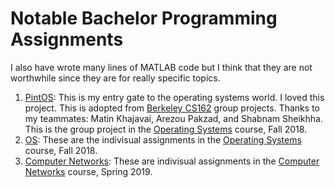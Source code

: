 # Notable Bachelor Programming Assignments

I also have wrote many lines of MATLAB code but I think that they are not worthwhile since they are for really specific topics.

1. [PintOS](./PintOS/): This is my entry gate to the operating systems world. I loved this project. This is adopted from [Berkeley CS162](https://github.com/Berkeley-CS162/group0) group projects. Thanks to my teammates: Matin Khajavai, Arezou Pakzad, and Shabnam Sheikhha. This is the group project in the [Operating Systems](http://sharif.edu/~kharrazi/courses/40424-982/) course, Fall 2018.
2. [OS](./operating-system/): These are the indivisual assignments in the [Operating Systems](http://sharif.edu/~kharrazi/courses/40424-982/) course, Fall 2018.
3. [Computer Networks](./computer-networks/): These are indivisual assignments in the [Computer Networks](http://sharif.edu/~kharrazi/courses/40443-972/) course, Spring 2019.

